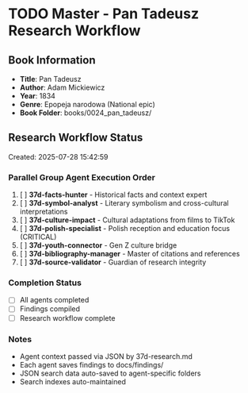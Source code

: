 # TODO Master - Pan Tadeusz Research Workflow

## Book Information
- **Title**: Pan Tadeusz
- **Author**: Adam Mickiewicz
- **Year**: 1834
- **Genre**: Epopeja narodowa (National epic)
- **Book Folder**: books/0024_pan_tadeusz/

## Research Workflow Status
Created: 2025-07-28 15:42:59

### Parallel Group Agent Execution Order

1. [ ] **37d-facts-hunter** - Historical facts and context expert
2. [ ] **37d-symbol-analyst** - Literary symbolism and cross-cultural interpretations  
3. [ ] **37d-culture-impact** - Cultural adaptations from films to TikTok
4. [ ] **37d-polish-specialist** - Polish reception and education focus (CRITICAL)
5. [ ] **37d-youth-connector** - Gen Z culture bridge
6. [ ] **37d-bibliography-manager** - Master of citations and references
7. [ ] **37d-source-validator** - Guardian of research integrity

### Completion Status
- [ ] All agents completed
- [ ] Findings compiled
- [ ] Research workflow complete

### Notes
- Agent context passed via JSON by 37d-research.md
- Each agent saves findings to docs/findings/
- JSON search data auto-saved to agent-specific folders
- Search indexes auto-maintained